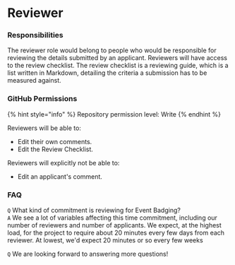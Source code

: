 # Reviewer

### Responsibilities

The reviewer role would belong to people who would be responsible for reviewing the details submitted by an applicant. Reviewers will have access to the review checklist. The review checklist is a reviewing guide, which is a list written in Markdown, detailing the criteria a submission has to be measured against.

### GitHub Permissions

{% hint style="info" %}
Repository permission level: Write
{% endhint %}

Reviewers will be able to:

* Edit their own comments.
* Edit the Review Checklist.

Reviewers will explicitly not be able to:

* Edit an applicant's comment.

### FAQ

`Q` What kind of commitment is reviewing for Event Badging?  
`A` We see a lot of variables affecting this time commitment, including our number of reviewers and number of applicants. We expect, at the highest load, for the project to require about 20 minutes every few days from each reviewer. At lowest, we'd expect 20 minutes or so every few weeks

`Q` We are looking forward to answering more questions!

